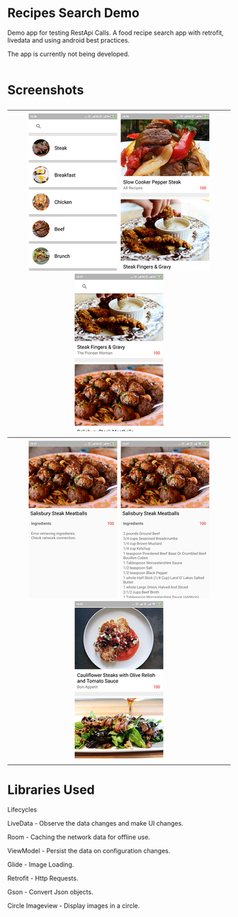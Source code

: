 # Recipes Search Demo
<p>Demo app for testing RestApi Calls.
A food recipe search app with retrofit, livedata and using android best practices.</p>
<p>The app is currently not being developed.
<br>
<br>
<h1>Screenshots
<table>
  <tr>
    <th>
      <img src="screens/screen1.png" width="200"/>
      <img src="screens/screen2.png" width="200"/>
      <img src="screens/screen3.png" width="200"/>
    </th>
  </tr>
  <th>
    <img src="screens/screen4.png" width="200"/>
    <img src="screens/screen5.png" width="200"/>
    <img src="screens/screen6.png" width="200"/>
  </th>
  
</table>
<h1>Libraries Used</h1>
  <p>Lifecycles</p>
  <p>LiveData - Observe the data changes and make UI changes.</p>
  <p>Room - Caching the network data for offline use.</p> 
  <p>ViewModel - Persist the data on configuration changes.</p>
  <p>Glide - Image Loading.</p>
  <p>Retrofit - Http Requests.</p>
  <p>Gson - Convert Json objects.</p>
  <p>Circle Imageview - Display images in a circle.</p>
  
